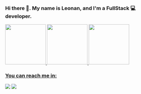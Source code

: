### Hi there 👋. My name is Leonan, and I'm a FullStack 💻 developer.

 <div>
  <a href="https://github.com/leonanmar886">
   <img height="130em" src="https://github-readme-stats.vercel.app/api?username=leonanmar886&show_icons=true&theme=radical&include_all_commits=true&count_private=true"/>
   <img height="130em" src="https://github-readme-stats.vercel.app/api/top-langs/?username=leonanmar886&layout=compact&langs_count=7&theme=radical"/>
   <img height="130em" src="https://github-readme-stats.vercel.app/api/wakatime?username=leonanmar886&theme=radical"
</div>
  
### You can reach me in:
  <a href = "mailto:leonan.marques886@gmail.com"><img src="https://img.shields.io/badge/-Gmail-%23333?style=for-the-badge&logo=gmail&logoColor=white" target="_blank"></a>
  <a href="www.linkedin.com/in/leonan-marques" target="_blank"><img src="https://img.shields.io/badge/-LinkedIn-%230077B5?style=for-the-badge&logo=linkedin&logoColor=white" target="_blank"></a> 

